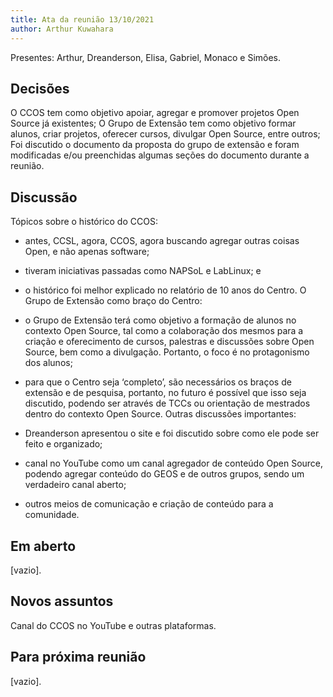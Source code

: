 ```yaml
---
title: Ata da reunião 13/10/2021
author: Arthur Kuwahara
---
```


Presentes: Arthur, Dreanderson, Elisa, Gabriel, Monaco e Simões.

## Decisões
O CCOS tem como objetivo apoiar, agregar e promover projetos Open
Source já existentes;
O Grupo de Extensão tem como objetivo formar alunos, criar
projetos, oferecer cursos, divulgar Open Source, entre outros;
Foi discutido o documento da proposta do grupo de extensão e foram
modificadas e/ou preenchidas algumas seções do documento durante
a reunião.

## Discussão
Tópicos sobre o histórico do CCOS:
- antes, CCSL, agora, CCOS, agora buscando agregar outras coisas
Open, e não apenas software;
- tiveram iniciativas passadas como NAPSoL e LabLinux; e
- o histórico foi melhor explicado no relatório de 10 anos do Centro.
O Grupo de Extensão como braço do Centro:
- o Grupo de Extensão terá como objetivo a formação de alunos no
contexto Open Source, tal como a colaboração dos mesmos para a
criação e oferecimento de cursos, palestras e discussões sobre Open
Source, bem como a divulgação. Portanto, o foco é no protagonismo
dos alunos;
- para que o Centro seja ‘completo’, são necessários os braços de
extensão e de pesquisa, portanto, no futuro é possível que isso seja
discutido, podendo ser através de TCCs ou orientação de mestrados
dentro do contexto Open Source.
Outras discussões importantes:

- Dreanderson apresentou o site e foi discutido sobre como ele pode ser
feito e organizado;
- canal no YouTube como um canal agregador de conteúdo Open
Source, podendo agregar conteúdo do GEOS e de outros grupos,
sendo um verdadeiro canal aberto;
- outros meios de comunicação e criação de conteúdo para a
comunidade.

## Em aberto

[vazio].

## Novos assuntos

Canal do CCOS no YouTube e outras plataformas.

## Para próxima reunião

[vazio].
